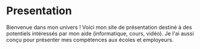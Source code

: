 # Presentation

Bienvenue dans mon univers !
Voici mon site de présentation destiné à des potentiels intéressés par mon aide (informatique, cours, vidéo). 
Je l'ai aussi conçu pour présenter mes compétences aux écoles et employeurs.

